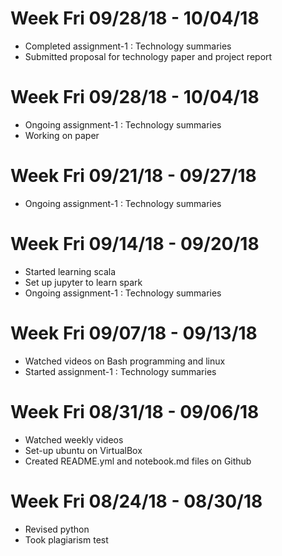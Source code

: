 # Week Fri 09/28/18 - 10/04/18
  * Completed assignment-1 : Technology summaries
  * Submitted proposal for technology paper and project report
  
  
# Week Fri 09/28/18 - 10/04/18
  * Ongoing assignment-1 : Technology summaries
  * Working on paper 


# Week Fri 09/21/18 - 09/27/18
  * Ongoing assignment-1 : Technology summaries


# Week Fri 09/14/18 - 09/20/18
  * Started learning scala
  * Set up jupyter to learn spark
  * Ongoing assignment-1 : Technology summaries


# Week Fri 09/07/18 - 09/13/18
  * Watched videos on Bash programming and linux
  * Started assignment-1 : Technology summaries



# Week Fri 08/31/18 - 09/06/18
  * Watched weekly videos
  * Set-up ubuntu on VirtualBox
  * Created README.yml and notebook.md files on Github



# Week Fri 08/24/18 - 08/30/18
  * Revised python
  * Took plagiarism test
